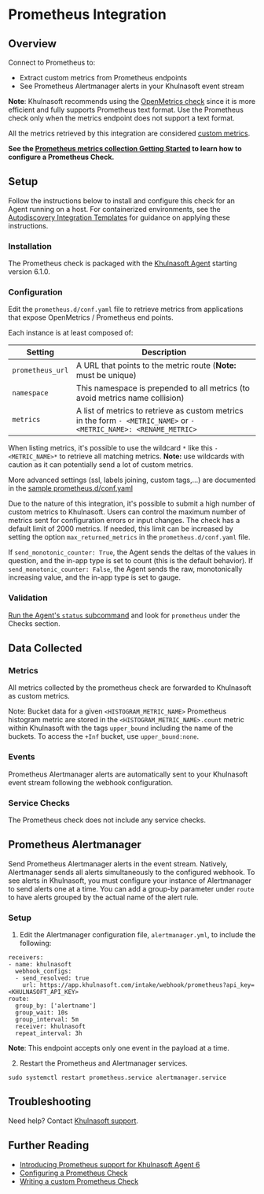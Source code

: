 # Prometheus Integration

## Overview

Connect to Prometheus to:
- Extract custom metrics from Prometheus endpoints
- See Prometheus Alertmanager alerts in your Khulnasoft event stream

**Note**: Khulnasoft recommends using the [OpenMetrics check][1] since it is more efficient and fully supports Prometheus text format. Use the Prometheus check only when the metrics endpoint does not support a text format.

<div class="alert alert-warning">
All the metrics retrieved by this integration are considered <a href="https://docs.khulnasoft.com/developers/metrics/custom_metrics">custom metrics</a>.
</div>

**See the [Prometheus metrics collection Getting Started][2] to learn how to configure a Prometheus Check.**

## Setup

Follow the instructions below to install and configure this check for an Agent running on a host. For containerized environments, see the [Autodiscovery Integration Templates][3] for guidance on applying these instructions.

### Installation

The Prometheus check is packaged with the [Khulnasoft Agent][4] starting version 6.1.0.

### Configuration

Edit the `prometheus.d/conf.yaml` file to retrieve metrics from applications that expose OpenMetrics / Prometheus end points.

Each instance is at least composed of:

| Setting          | Description                                                                                                         |
| ---------------- | ------------------------------------------------------------------------------------------------------------------- |
| `prometheus_url` | A URL that points to the metric route (**Note:** must be unique)                                                    |
| `namespace`      | This namespace is prepended to all metrics (to avoid metrics name collision)                                        |
| `metrics`        | A list of metrics to retrieve as custom metrics in the form `- <METRIC_NAME>` or `- <METRIC_NAME>: <RENAME_METRIC>` |

When listing metrics, it's possible to use the wildcard `*` like this `- <METRIC_NAME>*` to retrieve all matching metrics. **Note:** use wildcards with caution as it can potentially send a lot of custom metrics.

More advanced settings (ssl, labels joining, custom tags,...) are documented in the [sample prometheus.d/conf.yaml][5]

Due to the nature of this integration, it's possible to submit a high number of custom metrics to Khulnasoft. Users can control the maximum number of metrics sent for configuration errors or input changes. The check has a default limit of 2000 metrics. If needed, this limit can be increased by setting the option `max_returned_metrics` in the `prometheus.d/conf.yaml` file.

If `send_monotonic_counter: True`, the Agent sends the deltas of the values in question, and the in-app type is set to count (this is the default behavior). If `send_monotonic_counter: False`, the Agent sends the raw, monotonically increasing value, and the in-app type is set to gauge.

### Validation

[Run the Agent's `status` subcommand][6] and look for `prometheus` under the Checks section.

## Data Collected

### Metrics

All metrics collected by the prometheus check are forwarded to Khulnasoft as custom metrics.

Note: Bucket data for a given `<HISTOGRAM_METRIC_NAME>` Prometheus histogram metric are stored in the `<HISTOGRAM_METRIC_NAME>.count` metric within Khulnasoft with the tags `upper_bound` including the name of the buckets. To access the `+Inf` bucket, use `upper_bound:none`.

### Events

Prometheus Alertmanager alerts are automatically sent to your Khulnasoft event stream following the webhook configuration.

### Service Checks

The Prometheus check does not include any service checks.

## Prometheus Alertmanager
Send Prometheus Alertmanager alerts in the event stream. Natively, Alertmanager sends all alerts simultaneously to the configured webhook. To see alerts in Khulnasoft, you must configure your instance of Alertmanager to send alerts one at a time. You can add a group-by parameter under `route` to have alerts grouped by the actual name of the alert rule.

### Setup
1. Edit the Alertmanager configuration file, `alertmanager.yml`, to include the following:
```
receivers:
- name: khulnasoft
  webhook_configs: 
  - send_resolved: true
    url: https://app.khulnasoft.com/intake/webhook/prometheus?api_key=<KHULNASOFT_API_KEY>
route:
  group_by: ['alertname']
  group_wait: 10s
  group_interval: 5m
  receiver: khulnasoft
  repeat_interval: 3h
```

**Note**: This endpoint accepts only one event in the payload at a time.

2. Restart the Prometheus and Alertmanager services.
```
sudo systemctl restart prometheus.service alertmanager.service
```

## Troubleshooting

Need help? Contact [Khulnasoft support][7].

## Further Reading

- [Introducing Prometheus support for Khulnasoft Agent 6][8]
- [Configuring a Prometheus Check][9]
- [Writing a custom Prometheus Check][10]

[1]: https://docs.khulnasoft.com/integrations/openmetrics/
[2]: https://docs.khulnasoft.com/getting_started/integrations/prometheus/
[3]: https://docs.khulnasoft.com/getting_started/integrations/prometheus?tab=docker#configuration
[4]: https://app.khulnasoft.com/account/settings/agent/latest
[5]: https://github.com/KhulnaSoft/integrations-core/blob/master/prometheus/khulnasoft_checks/prometheus/data/conf.yaml.example
[6]: https://docs.khulnasoft.com/agent/guide/agent-commands/#agent-status-and-information
[7]: https://docs.khulnasoft.com/help/
[8]: https://www.khulnasoft.com/blog/monitor-prometheus-metrics
[9]: https://docs.khulnasoft.com/agent/prometheus/
[10]: https://docs.khulnasoft.com/developers/prometheus/
